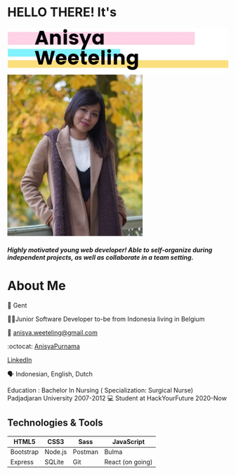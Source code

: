 # HELLO THERE! It's

![banner](https://github.com/AnisyaPurnama/anisyaportfolio-github/blob/main/public/smallbanner.jpg?raw=true)
![foto](https://github.com/AnisyaPurnama/anisyaportfolio-github/blob/main/public/anisya.jpg?raw=true)

##### Highly motivated young web developer! Able to self-organize during independent projects, as well as collaborate in a team setting.

# About Me

📮 Gent

👷‍♀️Junior Software Developer to-be from Indonesia living in Belgium

📧 anisya.weeteling@gmail.com

:octocat: [AnisyaPurnama](https://github.com/AnisyaPurnama)

[LinkedIn](https://www.linkedin.com/in/anisya-weeteling-1b87151b4/)

🗣️ Indonesian, English, Dutch

Education : Bachelor In Nursing ( Specialization: Surgical Nurse) Padjadjaran University 2007-2012
💻 Student at HackYourFuture 2020-Now

## Technologies & Tools
|HTML5 |CSS3  | Sass|JavaScript|
--- | --- | --- |---
|Bootstrap|Node.js|Postman|Bulma|
|Express|SQLite|Git|React (on going)|










